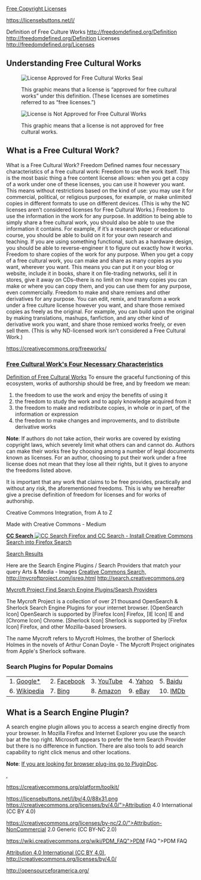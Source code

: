 

<a href="http://freedomdefined.org/Definition">Free Copyright Licenses</a>


https://licensebuttons.net/l/


Definition of Free Culture Works	http://freedomdefined.org/Definition
http://freedomdefined.org/Definition
Licenses	http://freedomdefined.org/Licenses


<section>
  <h1>Understanding Free Cultural Works</h1>
  <figure>
    <img src="https://creativecommons.org/images/deed/seal.png" alt="License Approved for Free Cultural Works Seal" />
    <figcaption>
      <p>This graphic means that a license is “approved for free cultural works” under this definition. (These licenses are sometimes referred to as “free licenses.”)</p>
    </figcaption>
  </figure>
  <figure>
    <img src="https://creativecommons.org/wp-content/uploads/2013/09/fc_dubious.png" alt="License is Not Approved for Free Cultural Works" />
    <figcaption>
      <p>This graphic means that a license is not approved for free cultural works.</p>
    </figcaption>
  </figure>
  <h2>What is a Free Cultural Work?</h2>
  What is a Free Cultural Work?
Freedom Defined names four necessary characteristics of a free cultural work:
Freedom to use the work itself. This is the most basic thing a free content license allows: when you get a copy of a work under one of these licenses, you can use it however you want. This means without restrictions based on the kind of use: you may use it for commercial, political, or religious purposes, for example, or make unlimited copies in different formats to use on different devices. (This is why the NC licenses aren’t considered licenses for Free Cultural Works.)
Freedom to use the information in the work for any purpose. In addition to being able to simply share a free cultural work, you should also be able to use the information it contains. For example, if it’s a research paper or educational course, you should be able to build on it for your own research and teaching. If you are using something functional, such as a hardware design, you should be able to reverse-engineer it to figure out exactly how it works.
Freedom to share copies of the work for any purpose. When you get a copy of a free cultural work, you can make and share as many copies as you want, wherever you want. This means you can put it on your blog or website, include it in books, share it on file-trading networks, sell it in stores, give it away on CDs–there is no limit on how many copies you can make or where you can copy them, and you can use them for any purpose, even commercially.
Freedom to make and share remixes and other derivatives for any purpose. You can edit, remix, and transform a work under a free culture license however you want, and share those remixed copies as freely as the original. For example, you can build upon the original by making translations, mashups, fanfiction, and any other kind of derivative work you want, and share those remixed works freely, or even sell them. (This is why ND-licensed work isn’t considered a Free Cultural Work.)</p>

https://creativecommons.org/freeworks/


<section>
  <h1><a href="http://freedomdefined.org/Definition">Free Cultural Work's Four Necessary Characteristics</a></h1>
<a href="http://freedomdefined.org/Definition">Definition of Free Cultural Works</a>
To ensure the graceful functioning of this ecosystem, works of authorship should be free, and by freedom we mean:</p>
<ol class="xoxo">
  <li>the freedom to use the work and enjoy the benefits of using it</li>
  <li>the freedom to study the work and to apply knowledge acquired from it</li>
  <li>the freedom to make and redistribute copies, in whole or in part, of the information or expression</li>
  <li>the freedom to make changes and improvements, and to distribute derivative works</li>
</ol>
<p><strong>Note</strong>: If authors do not take action, their works are covered by existing copyright laws, which severely limit what others can and cannot do. Authors can make their works free by choosing among a number of legal documents known as licenses. For an author, choosing to put their work under a free license does not mean that they lose all their rights, but it gives to anyone the freedoms listed above.</p>
<p>It is important that any work that claims to be free provides, practically and without any risk, the aforementioned freedoms. This is why we hereafter give a precise definition of freedom for licenses and for works of authorship.</p>
</section>

Creative Commons Integration, from A to Z

Made with Creative Commons - Medium

<a href="http://search.creativecommons.org/">
  <b class="block hideme">CC Search</b>
  <img src="http://search.creativecommons.org/cc-search.png" alt="CC Search" />
</a>
<a href="https://wiki.creativecommons.org/wiki/Firefox_and_CC_Search">Firefox and CC Search - Install Creative Commons Search into Firefox Search</a>

<a href="http://mycroftproject.com/search-engines.html?name=search.creativecommons.org&category=7">Search Results</a>
<p>Here are the Search Engine Plugins / Search Providers that match your query
Arts & Media - Images
<a href="http://mycroftproject.com/jsreq.html">Creative Commons Search, http://mycroftproject.com/jsreq.html</a>
<a href="http://search.creativecommons.org">http://search.creativecommons.org</a>


<a href="http://mycroftproject.com/">Mycroft Project
Find Search Engine Plugins/Search Providers
</a>
<p>The Mycroft Project is a collection of over 21 thousand OpenSearch & Sherlock Search Engine Plugins for your internet browser.
[OpenSearch Icon] OpenSearch is supported by  [Firefox Icon] Firefox,  [IE Icon] IE and  [Chrome Icon] Chrome.
[Sherlock Icon] Sherlock is supported by  [Firefox Icon] Firefox, and other Mozilla-based browsers.</p>
<p>The name Mycroft refers to Mycroft Holmes, the brother of Sherlock Holmes in the novels of Arthur Conan Doyle - The Mycroft Project originates from Apple's Sherlock software.</p>
<h3>Search Plugins for Popular Domains</h3>
<table id="top10table">
<tbody><tr>
<td>1. <a href="/google-search-plugins.html">Google*</a></td>
<td>2. <a href="/facebook-search-plugins.html">Facebook</a></td>
<td>3. <a href="/youtube-search-plugins.html">YouTube</a></td>
<td>4. <a href="/yahoo-search-plugins.html">Yahoo</a></td>
<td>5. <a href="/baidu-search-plugins.html">Baidu</a></td>
</tr>
<tr>
<td>6. <a href="/wikipedia-search-plugins.html">Wikipedia</a></td>
<td>7. <a href="/bing-search-plugins.html">Bing</a></td>
<td>8. <a href="/amazon-search-plugins.html">Amazon</a></td>
<td>9. <a href="/ebay-search-plugins.html">eBay</a></td>
<td>10. <a href="/imdb-search-plugins.html">IMDb</a></td>
</tr>
</tbody></table>

<h2>What is a Search Engine Plugin?</h2>
<p>A search engine plugin allows you to access a search engine directly from your browser. In Mozilla Firefox and Internet Explorer you use the search bar at the top right. Microsoft appears to prefer the term Search Provider but there is no difference in function. There are also tools to add search capability to right click menus and other locations.</p>
<p><strong>Note</strong>: <a href="http://plugindoc.mozdev.org/">If you are looking for browser plug-ins go to PluginDoc</a>.</p>
<p><cite><a href="">, </a></cite></p>





https://creativecommons.org/platform/toolkit/


https://licensebuttons.net/l/by/4.0/88x31.png
https://creativecommons.org/licenses/by/4.0/">Attribution 4.0 International (CC BY 4.0)

https://creativecommons.org/licenses/by-nc/2.0/">Attribution-NonCommercial 2.0 Generic (CC BY-NC 2.0)


https://wiki.creativecommons.org/wiki/PDM_FAQ">PDM FAQ
">PDM FAQ</a>


<a href="http://creativecommons.org/licenses/by/4.0/">Attribution 4.0 International (CC BY 4.0), http://creativecommons.org/licenses/by/4.0/</a>

http://opensourceforamerica.org/
